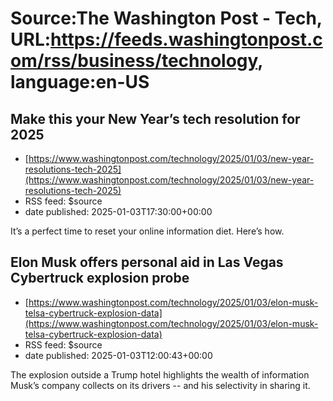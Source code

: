 # Source:The Washington Post - Tech, URL:https://feeds.washingtonpost.com/rss/business/technology, language:en-US

## Make this your New Year’s tech resolution for 2025
 - [https://www.washingtonpost.com/technology/2025/01/03/new-year-resolutions-tech-2025](https://www.washingtonpost.com/technology/2025/01/03/new-year-resolutions-tech-2025)
 - RSS feed: $source
 - date published: 2025-01-03T17:30:00+00:00

It’s a perfect time to reset your online information diet. Here’s how.

## Elon Musk offers personal aid in Las Vegas Cybertruck explosion probe
 - [https://www.washingtonpost.com/technology/2025/01/03/elon-musk-telsa-cybertruck-explosion-data](https://www.washingtonpost.com/technology/2025/01/03/elon-musk-telsa-cybertruck-explosion-data)
 - RSS feed: $source
 - date published: 2025-01-03T12:00:43+00:00

The explosion outside a Trump hotel highlights the wealth of information Musk’s company collects on its drivers -- and his selectivity in sharing it.


